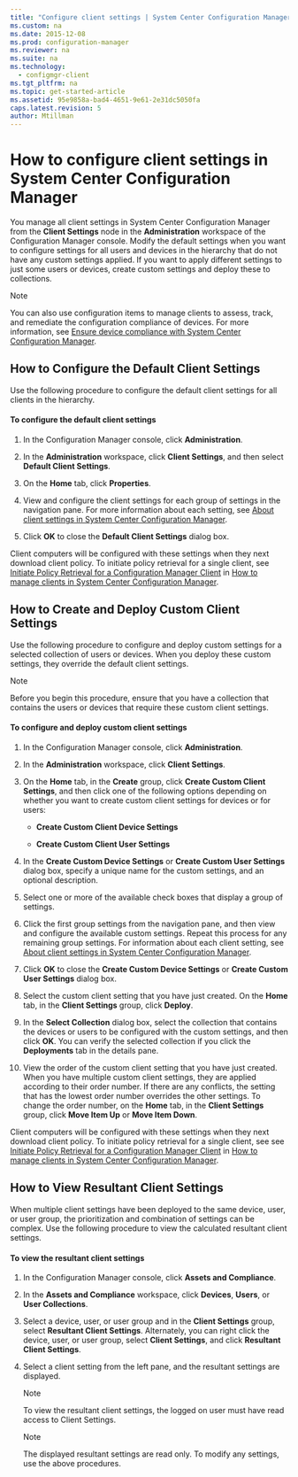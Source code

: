 ```yaml
---
title: "Configure client settings | System Center Configuration Manager"
ms.custom: na
ms.date: 2015-12-08
ms.prod: configuration-manager
ms.reviewer: na
ms.suite: na
ms.technology:
  - configmgr-client
ms.tgt_pltfrm: na
ms.topic: get-started-article
ms.assetid: 95e9858a-bad4-4651-9e61-2e31dc5050fa
caps.latest.revision: 5
author: Mtillman
---
```

# How to configure client settings in System Center Configuration Manager
You manage all client settings in System Center Configuration Manager from the **Client Settings** node in the **Administration** workspace of the Configuration Manager console. Modify the default settings when you want to configure settings for all users and devices in the hierarchy that do not have any custom settings applied. If you want to apply different settings to just some users or devices, create custom settings and deploy these to collections.  

> [!NOTE]  
>  You can also use configuration items to manage clients to assess, track, and remediate the configuration compliance of devices. For more information, see [Ensure device compliance with System Center Configuration Manager](../../../compliance/understand/ensure-device-compliance.md).  

##  <a name="BKMK_DefaultClientSettings"></a> How to Configure the Default Client Settings  
 Use the following procedure to configure the default client settings for all clients in the hierarchy.  

#### To configure the default client settings  

1.  In the Configuration Manager console, click **Administration**.  

2.  In the **Administration** workspace, click **Client Settings**, and then select **Default Client Settings**.  

3.  On the **Home** tab, click **Properties**.  

4.  View and configure the client settings for each group of settings in the navigation pane. For more information about each setting, see [About client settings in System Center Configuration Manager](../../../core/clients/deploy/about-client-settings.md).  

5.  Click **OK** to close the **Default Client Settings** dialog box.  

 Client computers will be configured with these settings when they next download client policy. To initiate policy retrieval for a single client, see [Initiate Policy Retrieval for a Configuration Manager Client](../../../core/clients/manage/manage-clients.md#BKMK_PolicyRetrieval) in [How to manage clients in System Center Configuration Manager](../../../core/clients/manage/manage-clients.md).  

##  <a name="BKMK_CustomClientSettings"></a> How to Create and Deploy Custom Client Settings  
 Use the following procedure to configure and deploy custom settings for a selected collection of users or devices. When you deploy these custom settings, they override the default client settings.  

> [!NOTE]  
>  Before you begin this procedure, ensure that you have a collection that contains the users or devices that require these custom client settings.  

#### To configure and deploy custom client settings  

1.  In the Configuration Manager console, click **Administration**.  

2.  In the **Administration** workspace, click **Client Settings**.  

3.  On the **Home** tab, in the **Create** group, click **Create Custom Client Settings**, and then click one of the following options depending on whether you want to create custom client settings for devices or for users:  

    -   **Create Custom Client Device Settings**  

    -   **Create Custom Client User Settings**  

4.  In the **Create Custom Device Settings** or **Create Custom User Settings** dialog box, specify a unique name for the custom settings, and an optional description.  

5.  Select one or more of the available check boxes that display a group of settings.  

6.  Click the first group settings from the navigation pane, and then view and configure the available custom settings. Repeat this process for any remaining group settings. For information about each client setting, see [About client settings in System Center Configuration Manager](../../../core/clients/deploy/about-client-settings.md).  

7.  Click **OK** to close the **Create Custom Device Settings** or **Create Custom User Settings** dialog box.  

8.  Select the custom client setting that you have just created. On the **Home** tab, in the **Client Settings** group, click **Deploy**.  

9. In the **Select Collection** dialog box, select the collection that contains the devices or users to be configured with the custom settings, and then click **OK**. You can verify the selected collection if you click the **Deployments** tab in the details pane.  

10. View the order of the custom client setting that you have just created. When you have multiple custom client settings, they are applied according to their order number. If there are any conflicts, the setting that has the lowest order number overrides the other settings. To change the order number, on the **Home** tab, in the **Client Settings** group, click **Move Item Up** or **Move Item Down**.  

 Client computers will be configured with these settings when they next download client policy. To initiate policy retrieval for a single client, see see [Initiate Policy Retrieval for a Configuration Manager Client](../../../core/clients/manage/manage-clients.md#BKMK_PolicyRetrieval) in [How to manage clients in System Center Configuration Manager](../../../core/clients/manage/manage-clients.md).  

##  <a name="BKMK_ResultantClientSettings"></a> How to View Resultant Client Settings  
 When multiple client settings have been deployed to the same device, user, or user group, the prioritization and combination of settings can be complex. Use the following procedure to view the calculated resultant client settings.  

#### To view the resultant client settings  

1.  In the Configuration Manager console, click **Assets and Compliance**.  

2.  In the **Assets and Compliance** workspace, click **Devices**, **Users**, or **User Collections**.  

3.  Select a device, user, or user group and in the **Client Settings** group, select **Resultant Client Settings**.  Alternately, you can right click the device, user, or user group, select **Client Settings**, and click **Resultant Client Settings**.  

4.  Select a client setting from the left pane, and the resultant settings are displayed.  

    > [!NOTE]  
    >  To view the resultant client settings, the logged on user must have read access to Client Settings.  

    > [!NOTE]  
    >  The displayed resultant settings are read only. To modify any settings, use the above procedures.  
